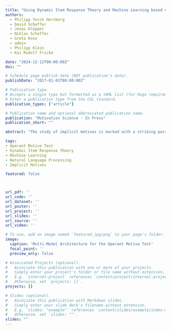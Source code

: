 ```yaml
---
title: "Using Dynamic Item Response Theory and Machine Learning based on Natural Language Processing to improve the reliability of the Operant Motive Test (OMT)"
authors:
  - Philipp Yorck Herzberg
  - David Scheffer
  - Jonas Klöpper
  - Niklas Scheffer
  - Greta Rose
  - admin
  - Philipp Klein
  - Kai Rudolf Fricke

date: "2024-12-12T00:00:00Z"
doi: ""

# Schedule page publish date (NOT publication's date).
publishDate: "2017-01-01T00:00:00Z"

# Publication type.
# Accepts a single type but formatted as a YAML list (for Hugo requirements).
# Enter a publication type from the CSL standard.
publication_types: ["article"]

# Publication name and optional abbreviated publication name.
publication: "Motivation Science - In Press"
publication_short: ""

abstract: "The study of implicit motives is marked with a striking paradox: while tests for implicit motives like the Operant Motive Test (OMT) have proven their predictive power, they show only weak reliability scores using classical indices like Cronbach's Alpha. The OMT is a picture-based procedure that asks respondents to generate imaginative verbal behavior that is later coded for the presence of affiliation, power, and achievement-related motive content by trained coders. The contribution of the article is twofold. First, the article builds on novel dynamic Thurstonian model to address the reliability issue, based on OMT data of 7.060 participants. Second, we developed a machine learning model based on Natural Language Processing (NLP) using the BERT model, with the aim of increasing the internal consistency of the coding compared to manual coding. The advantage of the BERT-based Machine Learning model is that it codes not only one motive for each picture, as Human experts do, but assigns four codings for each question of every picture. These 4 x 15 scores were analyzed for internal consistency (Cronbach’s Alpha). Both approaches achieve comparable reliability estimates. Squared correlation reliability using dynamic Thurstonian model were .75 for the Affiliation motive, .65 for the Power motive, and .61 for the Achievement motive, respectively. Internal consistencies (Cronbach’s Alpha) were .61 for the Affiliation motive, .71 for the Power motive, and .66 for the Achievement motive. Furthermore, the coding of the ML model was indistinguishable from that of a human expert and showed similar prognostic validity indices predicting managerial responsibility."

tags:
- Operant Motive Test
- Dynamic Item Response Theory
- Machine Learning
- Natural Language Processing
- Implicit Motives

featured: false



url_pdf: ''
url_code: ''
url_dataset: ''
url_poster: ''
url_project: ''
url_slides: ''
url_source: ''
url_video: ''

# To use, add an image named `featured.jpg/png` to your page's folder.
image:
  caption: 'Multi-Model Architecture for the Operant Motive Test'
  focal_point: ''
  preview_only: false

# Associated Projects (optional).
#   Associate this publication with one or more of your projects.
#   Simply enter your project's folder or file name without extension.
#   E.g. `internal-project` references `content/project/internal-project/index.md`.
#   Otherwise, set `projects: []`.
projects: []

# Slides (optional).
#   Associate this publication with Markdown slides.
#   Simply enter your slide deck's filename without extension.
#   E.g. `slides: "example"` references `content/slides/example/index.md`.
#   Otherwise, set `slides: ""`.
slides: ""
---
```

